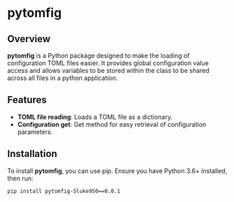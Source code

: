 # pytomfig

## Overview

**pytomfig** is a Python package designed to make the loading of configuration TOML files easier. It provides global configuration value access and allows variables to be stored within the class to be shared across all files in a python application.

## Features

- **TOML file reading**: Loads a TOML file as a dictionary.
- **Configuration get**: Get method for easy retrieval of configuration parameters.

## Installation

To install **pytomfig**, you can use pip. Ensure you have Python 3.6+ installed, then run:

```bash
pip install pytomfig-Sluke950==0.0.1
